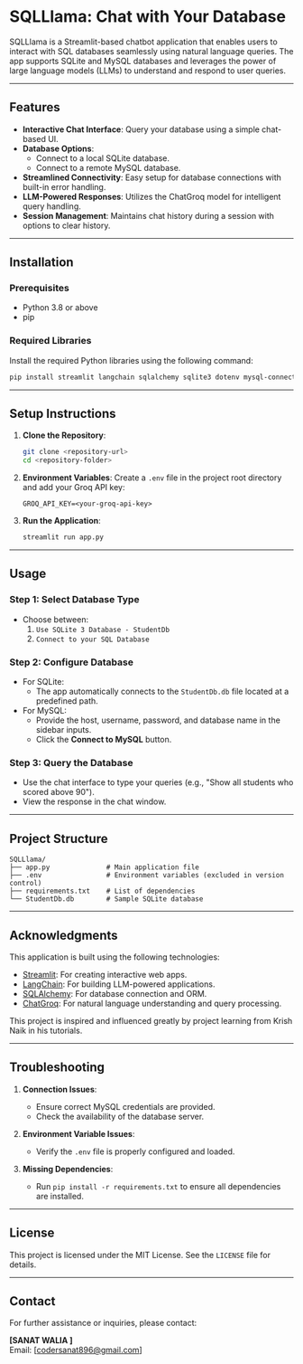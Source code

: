 # SQLLlama: Chat with Your Database

SQLLlama is a Streamlit-based chatbot application that enables users to interact with SQL databases seamlessly using natural language queries. The app supports SQLite and MySQL databases and leverages the power of large language models (LLMs) to understand and respond to user queries.

---

## Features

- **Interactive Chat Interface**: Query your database using a simple chat-based UI.
- **Database Options**:
  - Connect to a local SQLite database.
  - Connect to a remote MySQL database.
- **Streamlined Connectivity**: Easy setup for database connections with built-in error handling.
- **LLM-Powered Responses**: Utilizes the ChatGroq model for intelligent query handling.
- **Session Management**: Maintains chat history during a session with options to clear history.

---

## Installation

### Prerequisites

- Python 3.8 or above
- pip

### Required Libraries

Install the required Python libraries using the following command:

```bash
pip install streamlit langchain sqlalchemy sqlite3 dotenv mysql-connector-python
```

---

## Setup Instructions

1. **Clone the Repository**:

   ```bash
   git clone <repository-url>
   cd <repository-folder>
   ```

2. **Environment Variables**:
   Create a `.env` file in the project root directory and add your Groq API key:

   ```env
   GROQ_API_KEY=<your-groq-api-key>
   ```

3. **Run the Application**:

   ```bash
   streamlit run app.py
   ```

---

## Usage

### Step 1: Select Database Type

- Choose between:
  1. `Use SQLite 3 Database - StudentDb`
  2. `Connect to your SQL Database`

### Step 2: Configure Database

- For SQLite:
  - The app automatically connects to the `StudentDb.db` file located at a predefined path.
- For MySQL:
  - Provide the host, username, password, and database name in the sidebar inputs.
  - Click the **Connect to MySQL** button.

### Step 3: Query the Database

- Use the chat interface to type your queries (e.g., "Show all students who scored above 90").
- View the response in the chat window.

---

## Project Structure

```
SQLLlama/
├── app.py              # Main application file
├── .env                # Environment variables (excluded in version control)
├── requirements.txt    # List of dependencies
└── StudentDb.db        # Sample SQLite database
```

---

## Acknowledgments

This application is built using the following technologies:

- [Streamlit](https://streamlit.io/): For creating interactive web apps.
- [LangChain](https://docs.langchain.com/): For building LLM-powered applications.
- [SQLAlchemy](https://www.sqlalchemy.org/): For database connection and ORM.
- [ChatGroq](https://groq.com/): For natural language understanding and query processing.

This project is inspired and influenced greatly by project learning from Krish Naik in his tutorials.

---

## Troubleshooting

1. **Connection Issues**:

   - Ensure correct MySQL credentials are provided.
   - Check the availability of the database server.

2. **Environment Variable Issues**:

   - Verify the `.env` file is properly configured and loaded.

3. **Missing Dependencies**:

   - Run `pip install -r requirements.txt` to ensure all dependencies are installed.

---

## License

This project is licensed under the MIT License. See the `LICENSE` file for details.

---

## Contact

For further assistance or inquiries, please contact:

**[SANAT WALIA ]**\
Email: [[codersanat896@gmail.com](mailto:your-email@example.com)]
